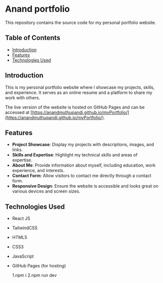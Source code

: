 # Anand portfolio

This repository contains the source code for my personal portfolio website.

## Table of Contents

- [Introduction](#introduction)
- [Features](#features)
- [Technologies Used](#technologies-used)

## Introduction

This is my personal portfolio website where I showcase my projects, skills, and experience. It serves as an online resume and a platform to share my work with others.

The live version of the website is hosted on GitHub Pages and can be accessed at [https://anandmuthupandi.github.io/myPortfolio/](https://anandmuthupandi.github.io/myPortfolio/).

## Features

- **Project Showcase**: Display my projects with descriptions, images, and links.
- **Skills and Expertise**: Highlight my technical skills and areas of expertise.
- **About Me**: Provide information about myself, including education, work experience, and interests.
- **Contact Form**: Allow visitors to contact me directly through a contact form.
- **Responsive Design**: Ensure the website is accessible and looks great on various devices and screen sizes.

## Technologies Used

- React JS
- TailwindCSS
- HTML5
- CSS3
- JavaScript
- GitHub Pages (for hosting)

  1.npm i
  2.npm run dev
